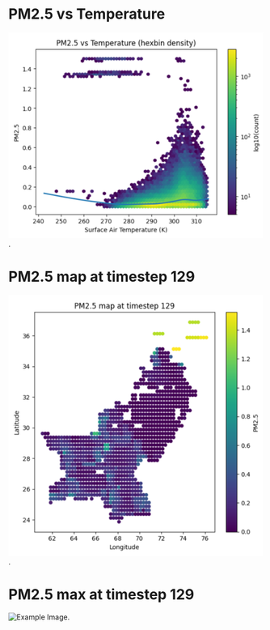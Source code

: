 # PM2.5 vs Temperature

![Example Image](Figures/Figure.png).

# PM2.5 map at timestep 129

![Example Image](Figures/PM2.5mapat129.png).

# PM2.5 max at timestep 129

![Example Image](Figures/Figure1.png).
